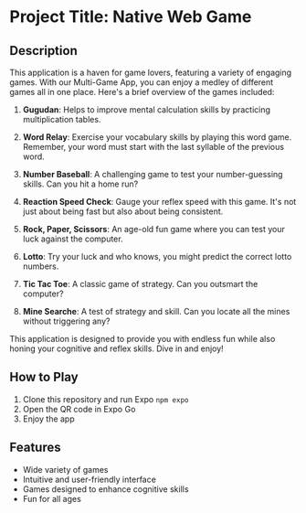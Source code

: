 # Project Title: Native Web Game

## Description
This application is a haven for game lovers, featuring a variety of engaging games. With our Multi-Game App, you can enjoy a medley of different games all in one place. Here's a brief overview of the games included:

1. **Gugudan**: Helps to improve mental calculation skills by practicing multiplication tables.

2. **Word Relay**: Exercise your vocabulary skills by playing this word game. Remember, your word must start with the last syllable of the previous word.

3. **Number Baseball**: A challenging game to test your number-guessing skills. Can you hit a home run?

4. **Reaction Speed Check**: Gauge your reflex speed with this game. It's not just about being fast but also about being consistent.

5. **Rock, Paper, Scissors**: An age-old fun game where you can test your luck against the computer. 

6. **Lotto**: Try your luck and who knows, you might predict the correct lotto numbers.

7. **Tic Tac Toe**: A classic game of strategy. Can you outsmart the computer?

8. **Mine Searche**: A test of strategy and skill. Can you locate all the mines without triggering any?

This application is designed to provide you with endless fun while also honing your cognitive and reflex skills. Dive in and enjoy!

## How to Play
1. Clone this repository and run Expo
`npm expo`
2. Open the QR code in Expo Go
3. Enjoy the app

## Features
* Wide variety of games
* Intuitive and user-friendly interface
* Games designed to enhance cognitive skills
* Fun for all ages
